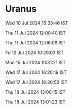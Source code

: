 # Uranus

Wed 10 Jul 2024 16:33:46 IST

Thu 11 Jul 2024 12:00:40 IST

Thu 11 Jul 2024 12:06:09 IST

Fri 12 Jul 2024 10:29:03 IST

Mon 15 Jul 2024 10:31:21 IST

Wed 17 Jul 2024 16:20:19 IST

Wed 17 Jul 2024 16:30:53 IST

Thu 18 Jul 2024 13:00:15 IST

Thu 18 Jul 2024 13:01:23 IST
